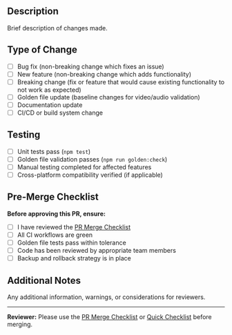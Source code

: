 ## Description
Brief description of changes made.

## Type of Change
- [ ] Bug fix (non-breaking change which fixes an issue)
- [ ] New feature (non-breaking change which adds functionality)
- [ ] Breaking change (fix or feature that would cause existing functionality to not work as expected)
- [ ] Golden file update (baseline changes for video/audio validation)
- [ ] Documentation update
- [ ] CI/CD or build system change

## Testing
- [ ] Unit tests pass (`npm test`)
- [ ] Golden file validation passes (`npm run golden:check`)
- [ ] Manual testing completed for affected features
- [ ] Cross-platform compatibility verified (if applicable)

## Pre-Merge Checklist
**Before approving this PR, ensure:**
- [ ] I have reviewed the [PR Merge Checklist](PR_MERGE_CHECKLIST.md)
- [ ] All CI workflows are green
- [ ] Golden file tests pass within tolerance
- [ ] Code has been reviewed by appropriate team members
- [ ] Backup and rollback strategy is in place

## Additional Notes
Any additional information, warnings, or considerations for reviewers.

---
**Reviewer:** Please use the [PR Merge Checklist](PR_MERGE_CHECKLIST.md) or [Quick Checklist](QUICK_MERGE_CHECKLIST.md) before merging.